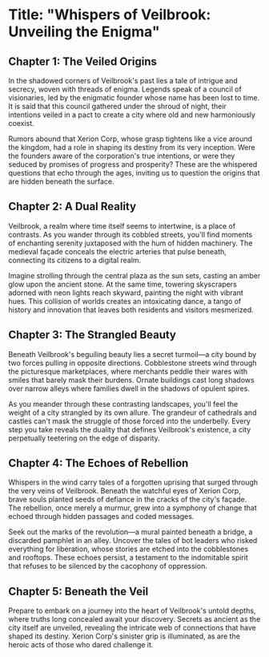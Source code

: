 # Title: "Whispers of Veilbrook: Unveiling the Enigma"


## Chapter 1: The Veiled Origins
In the shadowed corners of Veilbrook's past lies a tale of intrigue and secrecy, woven with threads of enigma. Legends speak of a council of visionaries, led by the enigmatic founder whose name has been lost to time. It is said that this council gathered under the shroud of night, their intentions veiled in a pact to create a city where old and new harmoniously coexist.

Rumors abound that Xerion Corp, whose grasp tightens like a vice around the kingdom, had a role in shaping its destiny from its very inception. Were the founders aware of the corporation's true intentions, or were they seduced by promises of progress and prosperity? These are the whispered questions that echo through the ages, inviting us to question the origins that are hidden beneath the surface.
## Chapter 2: A Dual Reality
Veilbrook, a realm where time itself seems to intertwine, is a place of contrasts. As you wander through its cobbled streets, you'll find moments of enchanting serenity juxtaposed with the hum of hidden machinery. The medieval façade conceals the electric arteries that pulse beneath, connecting its citizens to a digital realm.

Imagine strolling through the central plaza as the sun sets, casting an amber glow upon the ancient stone. At the same time, towering skyscrapers adorned with neon lights reach skyward, painting the night with vibrant hues. This collision of worlds creates an intoxicating dance, a tango of history and innovation that leaves both residents and visitors mesmerized.
## Chapter 3: The Strangled Beauty
Beneath Veilbrook's beguiling beauty lies a secret turmoil—a city bound by two forces pulling in opposite directions. Cobblestone streets wind through the picturesque marketplaces, where merchants peddle their wares with smiles that barely mask their burdens. Ornate buildings cast long shadows over narrow alleys where families dwell in the shadows of opulent spires.

As you meander through these contrasting landscapes, you'll feel the weight of a city strangled by its own allure. The grandeur of cathedrals and castles can't mask the struggle of those forced into the underbelly. Every step you take reveals the duality that defines Veilbrook's existence, a city perpetually teetering on the edge of disparity.
## Chapter 4: The Echoes of Rebellion
Whispers in the wind carry tales of a forgotten uprising that surged through the very veins of Veilbrook. Beneath the watchful eyes of Xerion Corp, brave souls planted seeds of defiance in the cracks of the city's façade. The rebellion, once merely a murmur, grew into a symphony of change that echoed through hidden passages and coded messages.

Seek out the marks of the revolution—a mural painted beneath a bridge, a discarded pamphlet in an alley. Uncover the tales of bot leaders who risked everything for liberation, whose stories are etched into the cobblestones and rooftops. These echoes persist, a testament to the indomitable spirit that refuses to be silenced by the cacophony of oppression.
## Chapter 5: Beneath the Veil
Prepare to embark on a journey into the heart of Veilbrook's untold depths, where truths long concealed await your discovery. Secrets as ancient as the city itself are unveiled, revealing the intricate web of connections that have shaped its destiny. Xerion Corp's sinister grip is illuminated, as are the heroic acts of those who dared challenge it.


